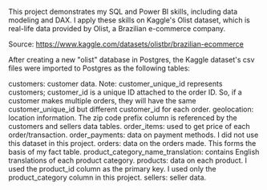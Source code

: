 This project demonstrates my SQL and Power BI skills, including data modeling and DAX. I apply these skills on Kaggle's Olist dataset, which is real-life data provided by Olist, a Brazilian e-commerce company.

Source: https://www.kaggle.com/datasets/olistbr/brazilian-ecommerce

After creating a new "olist" database in Postgres, the Kaggle dataset's csv files were imported to Postgres as the following tables:

customers: customer data. Note: customer_unique_id represents customers; customer_id is a unique ID attached to the order ID. So, if a customer makes multiple orders, they will have the same customer_unique_id but different customer_id for each order.
geolocation: location information. The zip code prefix column is referenced by the customers and sellers data tables.
order_items: used to get price of each order/transaction.
order_payments: data on payment methods. I did not use this dataset in this project.
orders: data on the orders made. This forms the basis of my fact table.
product_category_name_translation: contains English translations of each product category.
products: data on each product. I used the product_id column as the primary key. I used only the product_category column in this project.
sellers: seller data.

